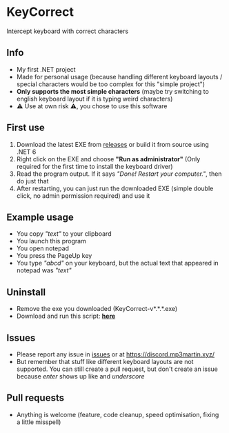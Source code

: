 # KeyCorrect
Intercept keyboard with correct characters

## Info
- My first .NET project
- Made for personal usage (because handling different keyboard layouts / special characters would be too complex for this "simple project")
- **Only supports the most simple characters** (maybe try switching to english keyboard layout if it is typing weird characters)
- ⚠️ Use at own risk ⚠️, you chose to use this software

## First use
1. Download the latest EXE from [releases](https://github.com/MP3Martin/KeyCorrect/releases/latest) or build it from source using .NET 6
2. Right click on the EXE and choose **"Run as administrator"** (Only required for the first time to install the keyboard driver)
3. Read the program output. If it says *"Done! Restart your computer."*, then do just that
4. After restarting, you can just run the downloaded EXE (simple double click, no admin permission required) and use it

## Example usage
- You copy *"text"* to your clipboard
- You launch this program
- You open notepad
- You press the PageUp key
- You type *"abcd"* on your keyboard, but the actual text that appeared in notepad was *"text"*

## Uninstall
- Remove the exe you downloaded (KeyCorrect-v\*.\*.\*.exe)
- Download and run this script: **[here](https://github.com/MP3Martin/KeyCorrect/blob/main/scripts/uninstall-interception-driver-run-as-admin.exe)**
## Issues
- Please report any issue in [issues](https://github.com/MP3Martin/KeyCorrect/issues) or at https://discord.mp3martin.xyz/
- But remember that stuff like different keyboard layouts are not supported. You can still create a pull request, but don't create an issue because *enter* shows up like and *underscore*

## Pull requests
- Anything is welcome (feature, code cleanup, speed optimisation, fixing a little misspell)
